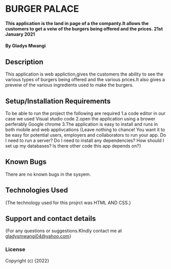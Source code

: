 # BURGER PALACE
 
#### This application is the land in page of a the companty.It allows the customers to get a veiw of the burgers being offered and the prices. 21st January 2021
#### By **Gladys Mwangi**
## Description
This application is web appliction,gives the customers the ability to see the various types of burgers being offered and the various prices.It also gives a preveiw of the various ingredients used to make the burgers.
## Setup/Installation Requirements

To be able to run the project the following are required
1.a code editor in our case we used Visual studio code
2.open the application using a brower perferably Google chrome
3.The application is easy to install and runs in both mobile and web applivcations
{Leave nothing to chance! You want it to be easy for potential users, employers and collaborators to run your app. Do I need to run a server? Do I need to install any dependencies? How should I set up my databases? Is there other code this app depends on?}
## Known Bugs
There are no known bugs in the sysyem. 
## Technologies Used
{The technology used for this projrct was HTML AND CSS.}
## Support and contact details
{For any questions or suggestions.KIndly contact me at gladysmwangi04@yahoo.com}
### License

Copyright (c) {2022} 
